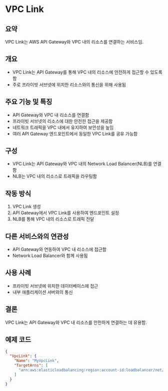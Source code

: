 # VPC Link

## 요약
VPC Link는 AWS API Gateway와 VPC 내의 리소스를 연결하는 서비스임.

## 개요
- VPC Link는 API Gateway를 통해 VPC 내의 리소스에 안전하게 접근할 수 있도록 함
- 주로 프라이빗 서브넷에 위치한 리소스와의 통신을 위해 사용됨

## 주요 기능 및 특징
- API Gateway와 VPC 내 리소스를 연결함
- 프라이빗 서브넷의 리소스에 대한 안전한 접근을 제공함
- 네트워크 트래픽을 VPC 내에서 유지하여 보안성을 높임
- 여러 API Gateway 엔드포인트에서 동일한 VPC Link를 공유 가능함

## 구성
- VPC Link는 API Gateway와 VPC 내의 Network Load Balancer(NLB)를 연결함
- NLB는 VPC 내의 리소스로 트래픽을 라우팅함

## 작동 방식
1. VPC Link 생성
2. API Gateway에서 VPC Link를 사용하여 엔드포인트 설정
3. NLB를 통해 VPC 내의 리소스로 트래픽 전달

## 다른 서비스와의 연관성
- API Gateway와 연동하여 VPC 내 리소스에 접근함
- Network Load Balancer와 함께 사용됨

## 사용 사례
- 프라이빗 서브넷에 위치한 데이터베이스에 접근
- 내부 애플리케이션 서버와의 통신

## 결론
VPC Link는 API Gateway와 VPC 내 리소스를 안전하게 연결하는 데 유용함.

## 예제 코드
```json
{
  "VpcLink": {
    "Name": "MyVpcLink",
    "TargetArns": [
      "arn:aws:elasticloadbalancing:region:account-id:loadbalancer/net/my-nlb/1234567890abcdef"
    ]
  }
}